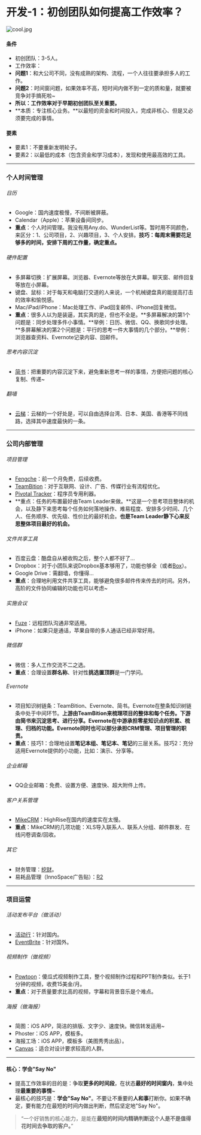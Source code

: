 # 开发-1：初创团队如何提高工作效率？

![cool.jpg](http://upload-images.jianshu.io/upload_images/6053-717c2396d6345859.jpg)

#### 条件
- 初创团队：3-5人。
- 工作效率：
 - **问题1**：和大公司不同，没有成熟的架构、流程，一个人往往要承担多人的工作。
  - **问题2**：时间窗问题，如果效率不高，短时间内做不到一定的质和量，就要被竞争对手搞死啦~
  - **所以：工作效率对于早期初创团队至关重要。**
- **本质：专注核心业务。**以最短的资金和时间投入，完成非核心、但是又必须要完成的事情。

#### 要素
- 要素1：不要重新发明轮子。
- 要素2：以最低的成本（包含资金和学习成本），发现和使用最高效的工具。

---

### 个人时间管理

###### 日历
- Google：国内速度极慢，不间断被屏蔽。
- Calendar（Apple）：苹果设备间同步。
- **重点**：个人时间管理。我没有用Any.do、WunderList等。暂时用不同颜色，来区分：1、公司项目，2、兴趣项目，3、个人安排。**技巧：每周末需要花足够多的时间，安排下周的工作量，确定重点。**

###### 硬件配置
- 多屏幕切换：扩展屏幕。浏览器、Evernote等放在大屏幕。聊天窗、邮件回复等放在小屏幕。
- 键盘、鼠标：对于每天和电脑打交道的人来说，一个机械键盘真的能提高打击的效率和愉悦感。
- Mac/iPad/iPhone：Mac处理工作、iPad回复邮件、iPhone回复微信。
- **重点**：很多人以为是装逼，其实真的是，但也不全是。**多屏幕解决的第1个问题是：同步处理多件小事情。**举例：日历、微信、QQ、换歌同步处理。**多屏幕解决的第2个问题是：平行的思考一件大事情的几个部分。**举例：浏览器查资料、Evernote记录内容、回邮件。

###### 思考内容沉淀
- [简书](http://jianshu.io/)：把重要的内容沉淀下来，避免重新思考一样的事情，方便把问题的核心复制、传递~

###### 翻墙
- [云梯](https://www.ytvpn.com/)：云梯的一个好处是，可以自由选择台湾、日本、美国、香港等不同线路，选择其中速度最快的一条。

---

### 公司内部管理

###### 项目管理
- [Fengche](https://fengche.co)：前一个月免费，后续收费。
- [TeamBition](https://www.teambition.com)：对于互联网、设计、广告、传媒行业有流程优化。
- [Pivotal Tracker](www.pivotaltracker.com)：程序员专用利器。
- **重点：任务的布置最好由Team Leader来做。**这是一个思考项目整体的机会，以及静下来思考每个任务如何落地操作、难易程度、安排多少时间、几个人、任务顺序、优先级、性价比的最好机会。**也是Team Leader静下心来反思整体项目最好的机会。**

###### 文件共享工具
- 百度云盘：酷盘自从被收购之后，整个人都不好了...
- Dropbox：对于小团队来说Dropbox基本够用了，功能也够全（或者[Box](https://www.box.com)）。
- Google Drive：需翻墙，你懂得...
- **重点**：合理地利用文件共享工具，能够避免很多邮件传来传去的时间。另外，高阶的文件协同编辑的功能也可以考虑~

###### 实施会议
- [Fuze](https://www.fuze.com)：远程团队沟通非常适用。
- iPhone：如果只是通话，苹果自带的多人通话已经非常好用。

###### 微信群
- 微信：多人工作交流不二之选。
- **重点**：合理设置**群名称**、针对性**挑选置顶群**是一门学问。

###### Evernote
- 项目知识树链条：TeamBition、Evernote、简书。Evernote在整条知识树链条中处于中间环节。**上游由TeamBition来梳理项目的整体和每个任务。下游由简书来沉淀思考、进行分享。Evernote在中游承担零星知识点的积累、梳理、归档的功能。Evernote同时也可以部分承担CRM管理、项目管理的职责。**
- **重点**：技巧1：合理地设置**笔记本组、笔记本、笔记**的三层关系。技巧2：充分适用Evernote提供的小功能，比如：演示、分享等。

###### 企业邮箱
- QQ企业邮箱：免费、设置方便、速度快、超大附件上传。

###### 客户关系管理
- [MikeCRM](http://www.mikecrm.com/)：HighRise在国内的速度实在太慢。
- **重点**：MikeCRM的几项功能：XLS导入联系人、联系人分组、邮件群发、在线问卷调查/回收。

###### 其它
- 财务管理：[挖财](https://www.wacai.com)。
- 易耗品管理（InnoSpace广告贴）：[R2](http://www.r2saas.com/)

--- 

### 项目运营

###### 活动发布平台（做活动）
- [活动行](www.huodongxing.com)：针对国内。
- [EventBrite](www.eventbrite.com)：针对国外。

###### 视频制作（做视频）
- [Powtoon](http://www.powtoon.com/)：傻瓜式视频制作工具，整个视频制作过程和PPT制作类似。长于1分钟的视频，收费15美金/月。
- **重点**：对于质量要求比高的视频，字幕和背景音乐是个难点。

###### 海报（做海报）
- 简图：iOS APP，简洁的排版、文字少、速度快。微信转发适用~
- Phoster：iOS APP，模板多。
- 海报工场：iOS APP，模板多（美图秀秀出品）。
- [Canvas](https://www.canva.com)：适合对设计要求较高的人群。

--- 

#### 核心：学会"Say No"
- 提高工作效率的目的是：争取**更多的时间段**，在状态**最好的时间窗内**，集中处理**最重要的事情**~
- 最核心的技巧是：**学会"Say No"**。不要让不重要的**人和事**打断你。如果不确定，要有能力在最短的时间内做出判断，然后坚定地"Say No"。

> “一个好销售的核心能力，是能在**最短的时间内精确判断这个人是不是值得花时间去争取的客户。**”
